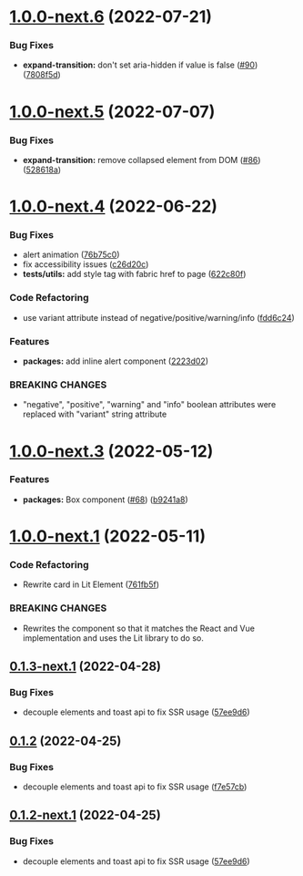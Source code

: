 # [1.0.0-next.6](https://github.com/fabric-ds/elements/compare/v1.0.0-next.5...v1.0.0-next.6) (2022-07-21)


### Bug Fixes

* **expand-transition:** don't set aria-hidden if value is false ([#90](https://github.com/fabric-ds/elements/issues/90)) ([7808f5d](https://github.com/fabric-ds/elements/commit/7808f5df32f3fcac90c4e93671a4fcd243ec269b))

# [1.0.0-next.5](https://github.com/fabric-ds/elements/compare/v1.0.0-next.4...v1.0.0-next.5) (2022-07-07)


### Bug Fixes

* **expand-transition:** remove collapsed element from DOM ([#86](https://github.com/fabric-ds/elements/issues/86)) ([528618a](https://github.com/fabric-ds/elements/commit/528618adda0a111a30c9108ebbfd13dcdd9d6422))

# [1.0.0-next.4](https://github.com/fabric-ds/elements/compare/v1.0.0-next.3...v1.0.0-next.4) (2022-06-22)


### Bug Fixes

* alert animation ([76b75c0](https://github.com/fabric-ds/elements/commit/76b75c0a4e39d88207f5c5c2df34efe7fbfff0ea))
* fix accessibility issues ([c26d20c](https://github.com/fabric-ds/elements/commit/c26d20cd69abf90fda52dfe7270e7f4203aa95bd))
* **tests/utils:** add style tag with fabric href to page ([622c80f](https://github.com/fabric-ds/elements/commit/622c80f5e7f4d124fdf60163a1ba329e31e63fdd))


### Code Refactoring

* use variant attribute instead of negative/positive/warning/info ([fdd6c24](https://github.com/fabric-ds/elements/commit/fdd6c2499316d54b0241dca87b64cbb139f3b8a9))


### Features

* **packages:** add inline alert component ([2223d02](https://github.com/fabric-ds/elements/commit/2223d0298226f3bbf2dc94f525819113b3728843))


### BREAKING CHANGES

* "negative", "positive", "warning" and "info" boolean attributes were replaced with
"variant" string attribute

# [1.0.0-next.3](https://github.com/fabric-ds/elements/compare/v1.0.0-next.2...v1.0.0-next.3) (2022-05-12)


### Features

* **packages:** Box component ([#68](https://github.com/fabric-ds/elements/issues/68)) ([b9241a8](https://github.com/fabric-ds/elements/commit/b9241a85af8aad804c3d45b9da4ae0a6ed1577a1))

# [1.0.0-next.1](https://github.com/fabric-ds/elements/compare/v0.1.3-next.1...v1.0.0-next.1) (2022-05-11)


### Code Refactoring

* Rewrite card in Lit Element ([761fb5f](https://github.com/fabric-ds/elements/commit/761fb5fbc96f9bac8079536f591a70e525bf2e03))


### BREAKING CHANGES

* Rewrites the component so that it matches the React and Vue implementation and uses the Lit library to do so.

## [0.1.3-next.1](https://github.com/fabric-ds/elements/compare/v0.1.2...v0.1.3-next.1) (2022-04-28)

### Bug Fixes

- decouple elements and toast api to fix SSR usage
  ([57ee9d6](https://github.com/fabric-ds/elements/commit/57ee9d67122eb8ad693d901f10fa5a951f32b5c1))

## [0.1.2](https://github.com/fabric-ds/elements/compare/v0.1.1...v0.1.2) (2022-04-25)

### Bug Fixes

- decouple elements and toast api to fix SSR usage
  ([f7e57cb](https://github.com/fabric-ds/elements/commit/f7e57cb4139a2942c6d971ba650b30a2c825d27d))

## [0.1.2-next.1](https://github.com/fabric-ds/elements/compare/v0.1.1...v0.1.2-next.1) (2022-04-25)

### Bug Fixes

- decouple elements and toast api to fix SSR usage
  ([57ee9d6](https://github.com/fabric-ds/elements/commit/57ee9d67122eb8ad693d901f10fa5a951f32b5c1))
